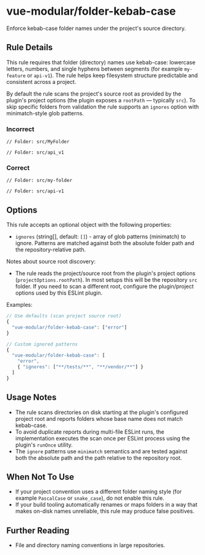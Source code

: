 # vue-modular/folder-kebab-case

Enforce kebab-case folder names under the project's source directory.

## Rule Details

This rule requires that folder (directory) names use kebab-case: lowercase letters, numbers, and single hyphens between segments (for example `my-feature` or `api-v1`). The rule helps keep filesystem structure predictable and consistent across a project.

By default the rule scans the project's source root as provided by the plugin's project options (the plugin exposes a `rootPath` — typically `src`). To skip specific folders from validation the rule supports an `ignores` option with minimatch-style glob patterns.

### Incorrect

```text
// Folder: src/MyFolder
```

```text
// Folder: src/api_v1
```

### Correct

```text
// Folder: src/my-folder
```

```text
// Folder: src/api-v1
```

## Options

This rule accepts an optional object with the following properties:

- `ignores` (string[], default: `[]`) - array of glob patterns (minimatch) to ignore. Patterns are matched against both the absolute folder path and the repository-relative path.

Notes about source root discovery:

- The rule reads the project/source root from the plugin's project options (`projectOptions.rootPath`). In most setups this will be the repository `src` folder. If you need to scan a different root, configure the plugin/project options used by this ESLint plugin.

Examples:

```js
// Use defaults (scan project source root)
{
  "vue-modular/folder-kebab-case": ["error"]
}

// Custom ignored patterns
{
  "vue-modular/folder-kebab-case": [
    "error",
    { "ignores": ["**/tests/**", "**/vendor/**"] }
  ]
}
```

## Usage Notes

- The rule scans directories on disk starting at the plugin's configured project root and reports folders whose base name does not match kebab-case.
- To avoid duplicate reports during multi-file ESLint runs, the implementation executes the scan once per ESLint process using the plugin's `runOnce` utility.
- The `ignore` patterns use `minimatch` semantics and are tested against both the absolute path and the path relative to the repository root.

## When Not To Use

- If your project convention uses a different folder naming style (for example `PascalCase` or `snake_case`), do not enable this rule.
- If your build tooling automatically renames or maps folders in a way that makes on-disk names unreliable, this rule may produce false positives.

## Further Reading

- File and directory naming conventions in large repositories.

